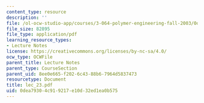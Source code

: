 ```yaml
---
content_type: resource
description: ''
file: /ol-ocw-studio-app/courses/3-064-polymer-engineering-fall-2003/0dea79304c919217e10d32ed1ea0b575_lec_23.pdf
file_size: 82895
file_type: application/pdf
learning_resource_types:
- Lecture Notes
license: https://creativecommons.org/licenses/by-nc-sa/4.0/
ocw_type: OCWFile
parent_title: Lecture Notes
parent_type: CourseSection
parent_uid: 8ee0e665-f202-6c43-88b6-7964d5837473
resourcetype: Document
title: lec_23.pdf
uid: 0dea7930-4c91-9217-e10d-32ed1ea0b575
---
```

